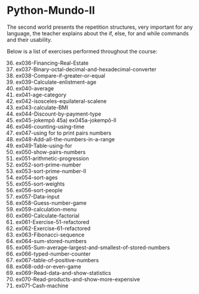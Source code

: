 # Python-Mundo-II
   
The second world presents the repetition structures, very important for any language, the teacher explains about the if, else, for and while commands and their usability.
   
Below is a list of exercises performed throughout the course:

36) ex036-Financing-Real-Estate
37) ex037-Binary-octal-decimal-and-hexadecimal-converter
38) ex038-Compare-if-greater-or-equal
39) ex039-Calculate-enlistment-age
40) ex040-average
41) ex041-age-category
42) ex042-isosceles-equilateral-scalene
43) ex043-calculate-BMI
44) ex044-Discount-by-payment-type
45) ex045-jokempô
45a) ex045a-jokempô-II
46) ex046-counting-using-time
47) ex047-using for to print pairs numbers
48) ex048-Add-all-the-numbers-in-a-range
49) ex049-Table-using-for
50) ex050-show-pairs-numbers
51) ex051-arithmetic-progression
52) ex052-sort-prime-number
53) ex053-sort-prime-number-II
54) ex054-sort-ages
55) ex055-sort-weights
56) ex056-sort-people
57) ex057-Data-input
58) ex058-Guess-number-game
59) ex059-calculation-menu
60) ex060-Calculate-factorial
61) ex061-Exercise-51-refactored
62) ex062-Exercise-61-refactored
63) ex063-Fibonacci-sequence
64) ex064-sum-stored-numbers
65) ex065-Sum-average-largest-and-smallest-of-stored-numbers
66) ex066-typed-number-counter
67) ex067-table-of-positive-numbers
68) ex068-odd-or-even-game
69) ex069-Read-data-and-show-statistics
70) ex070-Read-products-and-show-more-expensive
71) ex071-Cash-machine
